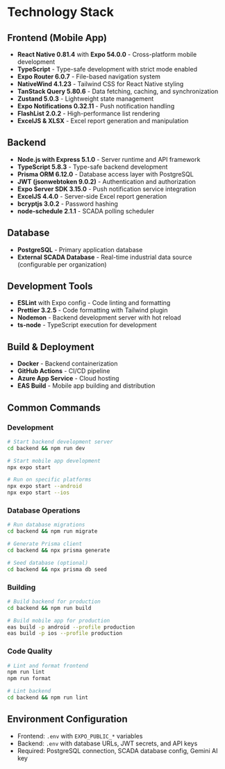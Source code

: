 # Technology Stack

## Frontend (Mobile App)
- **React Native 0.81.4** with **Expo 54.0.0** - Cross-platform mobile development
- **TypeScript** - Type-safe development with strict mode enabled
- **Expo Router 6.0.7** - File-based navigation system
- **NativeWind 4.1.23** - Tailwind CSS for React Native styling
- **TanStack Query 5.80.6** - Data fetching, caching, and synchronization
- **Zustand 5.0.3** - Lightweight state management
- **Expo Notifications 0.32.11** - Push notification handling
- **FlashList 2.0.2** - High-performance list rendering
- **ExcelJS & XLSX** - Excel report generation and manipulation

## Backend
- **Node.js with Express 5.1.0** - Server runtime and API framework
- **TypeScript 5.8.3** - Type-safe backend development
- **Prisma ORM 6.12.0** - Database access layer with PostgreSQL
- **JWT (jsonwebtoken 9.0.2)** - Authentication and authorization
- **Expo Server SDK 3.15.0** - Push notification service integration
- **ExcelJS 4.4.0** - Server-side Excel report generation
- **bcryptjs 3.0.2** - Password hashing
- **node-schedule 2.1.1** - SCADA polling scheduler

## Database
- **PostgreSQL** - Primary application database
- **External SCADA Database** - Real-time industrial data source (configurable per organization)

## Development Tools
- **ESLint** with Expo config - Code linting and formatting
- **Prettier 3.2.5** - Code formatting with Tailwind plugin
- **Nodemon** - Backend development server with hot reload
- **ts-node** - TypeScript execution for development

## Build & Deployment
- **Docker** - Backend containerization
- **GitHub Actions** - CI/CD pipeline
- **Azure App Service** - Cloud hosting
- **EAS Build** - Mobile app building and distribution

## Common Commands

### Development
```bash
# Start backend development server
cd backend && npm run dev

# Start mobile app development
npx expo start

# Run on specific platforms
npx expo start --android
npx expo start --ios
```

### Database Operations
```bash
# Run database migrations
cd backend && npm run migrate

# Generate Prisma client
cd backend && npx prisma generate

# Seed database (optional)
cd backend && npx prisma db seed
```

### Building
```bash
# Build backend for production
cd backend && npm run build

# Build mobile app for production
eas build -p android --profile production
eas build -p ios --profile production
```

### Code Quality
```bash
# Lint and format frontend
npm run lint
npm run format

# Lint backend
cd backend && npm run lint
```

## Environment Configuration
- Frontend: `.env` with `EXPO_PUBLIC_*` variables
- Backend: `.env` with database URLs, JWT secrets, and API keys
- Required: PostgreSQL connection, SCADA database config, Gemini AI key